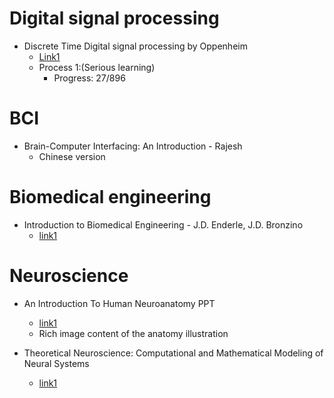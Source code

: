 # Digital signal processing
- Discrete Time Digital signal processing by Oppenheim
  - [Link1](https://d1.amobbs.com/bbs_upload782111/files_24/ourdev_523225.pdf)
  - Process 1:(Serious learning)
    - Progress: 27/896

# BCI
- Brain-Computer Interfacing: An Introduction - Rajesh
  - Chinese version

# Biomedical engineering
- Introduction to Biomedical Engineering - J.D. Enderle, J.D. Bronzino
  - [link1](http://diliev.com/Home/Emo/%D0%A1%D0%95%D0%9C%D0%95%D0%A1%D0%A2%D0%AA%D0%A0%208/%D0%A3%D0%9C%D0%94%D0%9E/%D0%BF%D1%80%D0%B9%20%D0%B4%D1%80%D0%B6/prj/Introduction%20to%20Biomedical%20Engineering%203rd%20(Elsevier,%202012).pdf)
# Neuroscience
- An Introduction To Human Neuroanatomy PPT
  - [link1](https://hbtrc.mclean.harvard.edu/pdf/about/HBTRC-Neuroanatomy-2014.1.pdf)
  - Rich image content of the anatomy illustration

- Theoretical Neuroscience: Computational and Mathematical Modeling of Neural Systems
  - [link1](http://www.gatsby.ucl.ac.uk/~lmate/biblio/dayanabbott.pdf)